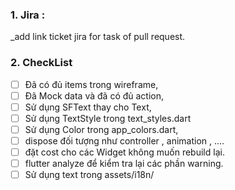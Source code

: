 ### 1. Jira : 
_add link ticket jira for task of pull request.
### 2. CheckList 
- [ ] Đã có đủ items trong wireframe,
- [ ] Đã Mock data và đã có đủ action,
- [ ] Sử dụng SFText thay cho Text,
- [ ] Sử dụng TextStyle trong text_styles.dart
- [ ] Sử dụng Color trong app_colors.dart,
- [ ] dispose đối tượng như controller , animation , ....
- [ ] đặt cost cho các Widget không muốn rebuild lại.
- [ ] flutter analyze để kiểm tra lại các phần warning.
- [ ] Sử dụng text trong assets/i18n/

